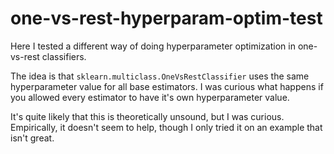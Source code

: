 # one-vs-rest-hyperparam-optim-test
Here I tested a different way of doing hyperparameter optimization in one-vs-rest classifiers. 

The idea is that `sklearn.multiclass.OneVsRestClassifier` uses the same hyperparameter value for all base estimators. I was curious what happens if you allowed every estimator to have it's own hyperparameter value.

It's quite likely that this is theoretically unsound, but I was curious. Empirically, it doesn't seem to help, though I only tried it on an example that isn't great.
